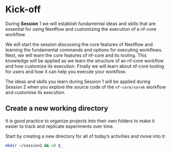 # Kick-off

During **Session** 1 we will establish fundamental ideas and skills that are essential for using Nextflow and customizing the execution of a nf-core workflow.

We will start the session discussing the core features of Nextflow and learning the fundamental commands and options for executing workflows. Next, we will learn the core features of nf-core and its tooling. This knowledge will be applied as we learn the structure of an nf-core workflow and how customize its execution. Finally we will learn about nf-core tooling for users and how it can help you execute your workflow.

The ideas and skills you learn during Session 1 will be applied during Session 2 when you explore the source code of the `nf-core/sarek` workflow and customise its execution.

## Create a new working directory

It is good practice to organize projects into their own folders to make it easier to track and replicate experiments over time.

Start by creating a new directory for all of today’s activities and move into it:

```bash
mkdir ~/session1 && cd $_
```

